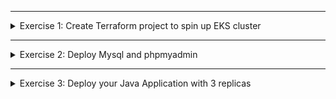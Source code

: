 </details>

******

<details>
<summary>Exercise 1: Create Terraform project to spin up EKS cluster </summary>
 <br />
 
##### This project provisions an EKS cluster with the following configuration
:arrow_right: **S3 bucket** as a storage for Terraform state
:arrow_right: K8s cluster with **3 nodes** and **1 fargate profile** for "my-app" namespace
:arrow_right: **Mysql** chart with 3 replicas
:arrow_right: K8s version **1.21**
:arrow_right: AWS region for VPC, EKS and S3 bucket: **"eu-west-3**" 

:warning: Make sure to change the region for your cluster in all relevant places!

:information_source: Check **README.md** file for the exact versions used in the projects for: 
- _Terraform_ 
- _Terraform modules_
- _Terraform providers_

##### To execute the project
- set variables values in the **"dev.tfvars"** file
- set **"bucket name"** and **"bucket region"** values in the terraform configuration in the **"vpc.tf"** file
- `terraform init` - installs all the providers and modules used in the project
- `terraform apply` - executes the Terraform script

##### To access the cluster with kubectl, once it's configured 
- `aws eks update-kubeconfig --name {cluster-name} --region {your-region}`
_ex: `aws eks update-kubeconfig --name my-cluster --region eu-west-3`_

:information_source: This will configure the kubeconfig file in the ~/.kube/ folder

Verify the cluster access
- `kubectl get nodes`
- `eksctl get fargateprofile --cluster my-cluster`

</details>

******

<details>
<summary>Exercise 2: Deploy Mysql and phpmyadmin </summary>
 <br />

**General notes**
- All the k8s manifest files for the exercise are in "k8s-deployment" folder, so:
```sh
# clone this repository locally
git clone git@gitlab.com:devops-bootcamp3/bootcamp-java-mysql.git

# check out the solutions branch
git checkout feature/solutions

# change to k8s-deployment folder
cd k8s-deployment

```

- Mysql Chart link: 
https://github.com/bitnami/charts/tree/master/bitnami/mysql 

```sh
# install Mysql chart 
helm repo add bitnami https://charts.bitnami.com/bitnami
helm install my-release bitnami/mysql -f mysql-chart-values-eks.yaml --version 8.8.6
# Note that chart version version 8.8.8+ has a bug setting the db user password incorrectly, which affects EKS installation: https://giters.com/bitnami/charts/issues/8557, that's why we are installing an older version. 


# deploy phpmyadmin with its configuration for Mysql DB access
kubectl apply -f db-config.yaml
kubectl apply -f db-secret.yaml
kubectl apply -f phpmyadmin.yaml

# access phpmyadmin and login to mysql db
kubectl port forward svc/phpmyadmin-service 8081:8081

# access in browser on
localhost:8081

# login with one of these 2 credentials
"my-user" : "my-pass"
"root" : "secret-root-pass"

```

</details>

******

<details>
<summary>Exercise 3: Deploy your Java Application with 3 replicas </summary>
 <br />

**Steps**
```sh

# Create namespace my-app to deploy our java application, because we are deploying java-app with fargate profile. And fargate profile we create applies for my-app namespace. 
kubectl create namespace my-app

# We now have to create all configuration and secrets for our java app in the my-app namespace

# Create my-registry-key secret to pull image 
DOCKER_REGISTRY_SERVER=docker.io
DOCKER_USER=your dockerID, same as for `docker login`
DOCKER_EMAIL=your dockerhub email, same as for `docker login`
DOCKER_PASSWORD=your dockerhub pwd, same as for `docker login`

kubectl create secret -n my-app docker-registry my-registry-key \
--docker-server=$DOCKER_REGISTRY_SERVER \
--docker-username=$DOCKER_USER \
--docker-password=$DOCKER_PASSWORD \
--docker-email=$DOCKER_EMAIL


# Again from k8s-deployment folder, execute following commands. By adding the my-app namespace, these components will be created with Fargate profile
kubectl apply -f db-secret.yaml -n my-app
kubectl apply -f db-config.yaml -n my-app
kubectl apply -f java-app.yaml -n my-app

```

</details>


